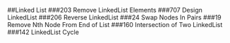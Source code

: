 ##Linked List
###203 Remove LinkedList Elements
###707 Design LinkedList
###206 Reverse LinkedList
###24 Swap Nodes In Pairs
###19 Remove Nth Node From End of List
###160 Intersection of Two LinkedList
###142 LinkedList Cycle